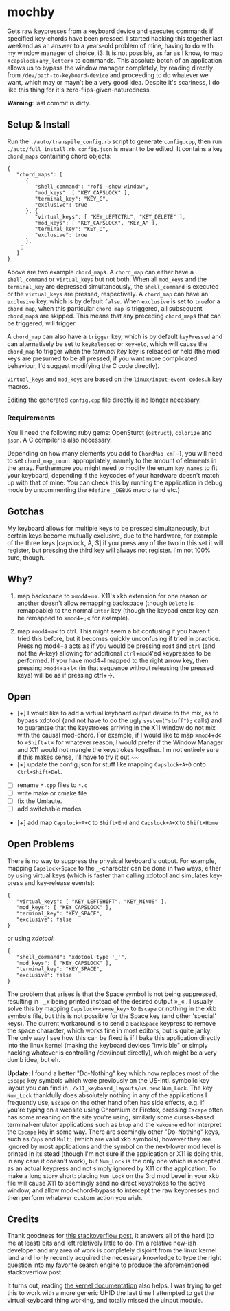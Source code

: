 # mochby
Gets raw keypresses from a keyboard device and executes commands if specified key-chords have been pressed. I started hacking this together last weekend as an answer to a years-old problem of mine, having to do with my window manager of choice, i3: It is not possible, as far as I know, to map »`capslock`+`any_letter`« to commands. This absolute botch of an application allows us to bypass the window manager completely, by reading directly from `/dev/path-to-keyboard-device` and proceeding to do whatever we want, which may or mayn't be a very good idea. Despite it's scariness, I do like this thing for it's zero-flips-given-naturedness.

   **Warning**: last commit is dirty.

## Setup & Install
Run the `./auto/transpile_config.rb` script to generate `config.cpp`, then run `./auto/full_install.rb`. `config.json` is meant to be edited. It contains a key `chord_maps` containing chord objects:
```
{
   "chord_maps": [
      {
         "shell_command": "rofi -show window",
         "mod_keys": [ "KEY_CAPSLOCK" ],
         "terminal_key": "KEY_G",
         "exclusive": true
      }, {
         "virtual_keys": [ "KEY_LEFTCTRL", "KEY_DELETE" ],
         "mod_keys": [ "KEY_CAPSLOCK", "KEY_A" ],
         "terminal_key": "KEY_O",
         "exclusive": true
      },
    ⋮
   ]
}
```
Above are two example `chord_map`s. A `chord_map` can either have a `shell_command` or `virtual_keys` but not both. When all `mod_keys` and the `terminal_key` are depressed simultaneously, the `shell_command` is executed or the `virtual_keys` are pressed, respectively. A `chord_map` can have an `exclusive` key, which is by default `false`. When `exclusive` is set to `true`for a `chord_map`, when this particular `chord_map` is triggered, all subsequent `chord_map`s are skipped. This means that any preceding `chord_map`s that can be triggered, will trigger.

A `chord_map` can also have a `trigger` key, which is by default `keyPressed` and can alternatively be set to `keyReleased` or `keyHeld`, which will cause the `chord_map` to trigger when the *terminal key* key is released or held (the mod keys are presumed to be all pressed, if you want more complicated behaviour, I'd suggest modifying the C code directly).

`virtual_keys` and `mod_keys` are based on the `linux/input-event-codes.h` key macros.

Editing the generated `config.cpp` file directly is no longer necessary.

### Requirements
You'll need the following ruby gems: OpenSturct (`ostruct`), `colorize` and `json`. A C compiler is also necessary.

 Depending on how many elements you add to `ChordMap cm[⋯]`, you will need to set `chord_map_count` appropriately, namely to the amount of elements in the array.
Furthermore you might need to modify the enum `key_names` to fit your keyboard, depending if the keycodes of your hardware doesn't match up with that of mine. You can check this by running the application in debug mode by uncommenting the `#define _DEBUG` macro (and etc.)

## Gotchas
My keyboard allows for multiple keys to be pressed simultaneously, but certain keys become mutually exclusive, due to the hardware, for example of the three keys [capslock, A, S] if you press any of the two in this set it will register, but pressing the third key will always not register. I'm not 100% sure, though.

## Why?
1. map backspace to »`mod4`+`u`«. X11's xkb extension for one reason or another doesn't allow remapping backspace (though `Delete` is remappable) to the normal `Enter` key (though the keypad enter key can be remapped to »`mod4`+`;`« for example).

2. map »`mod4`+`a`« to ctrl. This might seem a bit confusing if you haven't tried this before, but it becomes quickly unconfusing if tried in practice. Pressing mod4+a acts as if you would be pressing `mod4` and `ctrl` (and not the A-key) allowing for additional `ctrl`+`mod4`'ed keypresses to be performed. If you have mod4+l mapped to the right arrow key, then pressing »`mod4`+`a`+`l`« (in that sequence without releasing the pressed keys) will be as if pressing ctrl+→.

## Open
- [+] I would like to add a virtual keyboard output device to the mix, as to bypass xdotool (and not have to do the ugly `system("stuff");` calls) and to guarantee that the keystrokes arriving in the X11 window do not mix with the causal mod-chord. For example, if I would like to map »`mod4`+`d`« to »`Shift`+`t`« for whatever reason, I would prefer if the Window Manager and X11 would not mangle the keystrokes together. I'm not entirely sure if this makes sense, I'll have to try it out.~~
- [+] update the config.json for stuff like mapping `Capslock+A+O` onto `Ctrl+Shift+Del`.
- [ ] rename `*.cpp` files to `*.c`
- [ ] write make or cmake file
- [ ] fix the Umlaute.
- [ ] add switchable modes
- [+] add map `Capslock+A+C` to `Shift+End` and `Capslock+A+X` to `Shift+Home`

## Open Problems
There is no way to suppress the physical keyboard's output. For example, mapping `Capslock+Space` to the `_`-character can be done in two ways, either by using virtual keys (which is faster than calling xdotool and simulates key-press and key-release events):
```
{
   "virtual_keys": [ "KEY_LEFTSHIFT", "KEY_MINUS" ],
   "mod_keys": [ "KEY_CAPSLOCK" ],
   "terminal_key": "KEY_SPACE",
   "exclusive": false
}
```
or using *xdotool*:
```
{
   "shell_command": "xdotool type '_'",
   "mod_keys": [ "KEY_CAPSLOCK" ],
   "terminal_key": "KEY_SPACE",
   "exclusive": false
}
```
The problem that arises is that the Space symbol is not being suppressed, resulting in ` _`« being printed instead of the desired output »`_`« . I usually solve this by mapping `Capslock+<some_key>` to `Escape` or nothing in the xkb symbols file, but this is not possible for the Space key (and other 'special' keys). The current workaround is to send a `BackSpace` keypress to remove the space character, which works fine in most editors, but is quite janky. The only way I see how this can be fixed is if I bake this application directly into the linux kernel (making the keyboard devices "invisible" or simply hacking whatever is controlling /dev/input directly), which might be a very dumb idea, but eh.

**Update**: I found a better "Do-Nothing" key which now replaces most of the `Escape` key symbols which were previously on the US-Intl. symbolic key layout you can find in `./x11_keyboard_layouts/us.new`: `Num_Lock`.
The key `Num_Lock` thankfully does absolutely nothing in any of the applications I frequently use, `Escape` on the other hand often has side effects, e.g. if you're typing on a website using Chromium or Firefox, pressing `Escape` often has some meaning on the site you're using, similarly some curses-based terminal-emulator applications such as `btop` and the `kakoune` editor interpret the `Escape` key in some way. There are seemingly other "Do-Nothing" keys, such as `Caps` and `Multi` (which are valid xkb symbols), however they are ignored by most applications and the symbol on the next-lower mod level is printed in its stead (though I'm not sure if the application or X11 is doing this, in any case it doesn't work), but `Num_Lock` is the only one which is accepted as an actual keypress and not simply ignored by X11 or the application. 
To make a long story short: placing `Num_Lock` on the 3rd mod Level in your xkb file will cause X11 to seemingly send no direct keystrokes to the active window, and allow mod-chord-bypass to intercept the raw keypresses and then perform whatever custom action you wish.


## Credits
Thank goodness for [this stackoverflow post](https://stackoverflow.com/questions/20943322/accessing-keys-from-linux-input-device), it answers all of the hard (to me at least) bits and left relatively little to do. I'm a relative new-ish developer and my area of work is completely disjoint from the linux kernel land and I only recently acquired the necessary knowledge to type the right question into my favorite search engine to produce the aforementioned stackoverflow post.

It turns out, reading [the kernel documentation](https://www.kernel.org/doc/html/latest/input/uinput.html) also helps. I was trying to get this to work with a more generic UHID the last time I attempted to get the virtual keyboard thing working, and totally missed the uinput module.
